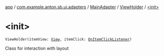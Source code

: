 [app](../../../index.md) / [com.example.anton.sb.ui.adapters](../../index.md) / [MainAdapter](../index.md) / [ViewHolder](index.md) / [&lt;init&gt;](./-init-.md)

# &lt;init&gt;

`ViewHolder(itemView: `[`View`](https://developer.android.com/reference/android/view/View.html)`, itemClick: `[`OnItemClickListener`](../-on-item-click-listener.md)`)`

Class for interaction with layout

